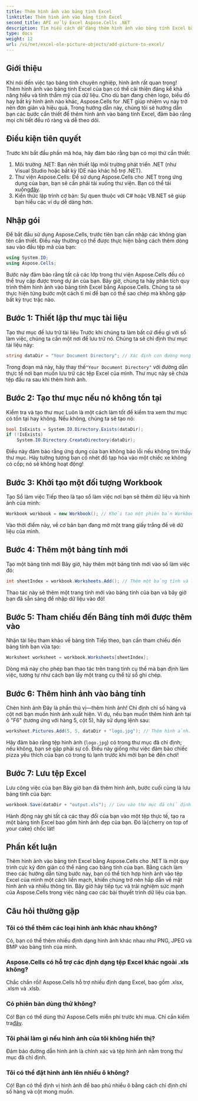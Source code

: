 ```yaml
---
title: Thêm hình ảnh vào bảng tính Excel
linktitle: Thêm hình ảnh vào bảng tính Excel
second_title: API xử lý Excel Aspose.Cells .NET
description: Tìm hiểu cách dễ dàng thêm hình ảnh vào bảng tính Excel bằng Aspose.Cells cho .NET trong hướng dẫn từng bước toàn diện này. Cải thiện bảng tính của bạn.
type: docs
weight: 12
url: /vi/net/excel-ole-picture-objects/add-picture-to-excel/
---
```

## Giới thiệu
Khi nói đến việc tạo bảng tính chuyên nghiệp, hình ảnh rất quan trọng! Thêm hình ảnh vào bảng tính Excel của bạn có thể cải thiện đáng kể khả năng hiểu và tính thẩm mỹ của dữ liệu. Cho dù bạn đang chèn logo, biểu đồ hay bất kỳ hình ảnh nào khác, Aspose.Cells for .NET giúp nhiệm vụ này trở nên đơn giản và hiệu quả. Trong hướng dẫn này, chúng tôi sẽ hướng dẫn bạn các bước cần thiết để thêm hình ảnh vào bảng tính Excel, đảm bảo rằng mọi chi tiết đều rõ ràng và dễ theo dõi.
## Điều kiện tiên quyết
Trước khi bắt đầu phần mã hóa, hãy đảm bảo rằng bạn có mọi thứ cần thiết:
1. Môi trường .NET: Bạn nên thiết lập môi trường phát triển .NET (như Visual Studio hoặc bất kỳ IDE nào khác hỗ trợ .NET).
2.  Thư viện Aspose.Cells: Để sử dụng Aspose.Cells cho .NET trong ứng dụng của bạn, bạn sẽ cần phải tải xuống thư viện. Bạn có thể tải xuống[đây](https://releases.aspose.com/cells/net/).
3. Kiến thức lập trình cơ bản: Sự quen thuộc với C# hoặc VB.NET sẽ giúp bạn hiểu các ví dụ dễ dàng hơn.
## Nhập gói
Để bắt đầu sử dụng Aspose.Cells, trước tiên bạn cần nhập các không gian tên cần thiết. Điều này thường có thể được thực hiện bằng cách thêm dòng sau vào đầu tệp mã của bạn:
```csharp
using System.IO;
using Aspose.Cells;
```
Bước này đảm bảo rằng tất cả các lớp trong thư viện Aspose.Cells đều có thể truy cập được trong dự án của bạn.
Bây giờ, chúng ta hãy phân tích quy trình thêm hình ảnh vào bảng tính Excel bằng Aspose.Cells. Chúng ta sẽ thực hiện từng bước một cách tỉ mỉ để bạn có thể sao chép mà không gặp bất kỳ trục trặc nào.
## Bước 1: Thiết lập thư mục tài liệu
Tạo thư mục để lưu trữ tài liệu
Trước khi chúng ta làm bất cứ điều gì với sổ làm việc, chúng ta cần một nơi để lưu trữ nó. Chúng ta sẽ chỉ định thư mục tài liệu này:
```csharp
string dataDir = "Your Document Directory"; // Xác định con đường mong muốn của bạn.
```
 Trong đoạn mã này, hãy thay thế`"Your Document Directory"` với đường dẫn thực tế nơi bạn muốn lưu trữ các tệp Excel của mình. Thư mục này sẽ chứa tệp đầu ra sau khi thêm hình ảnh.
## Bước 2: Tạo thư mục nếu nó không tồn tại
Kiểm tra và tạo thư mục
Luôn là một cách làm tốt để kiểm tra xem thư mục có tồn tại hay không. Nếu không, chúng ta sẽ tạo nó:
```csharp
bool IsExists = System.IO.Directory.Exists(dataDir);
if (!IsExists)
    System.IO.Directory.CreateDirectory(dataDir);
```
Điều này đảm bảo rằng ứng dụng của bạn không báo lỗi nếu không tìm thấy thư mục. Hãy tưởng tượng bạn cố nhét đồ tạp hóa vào một chiếc xe không có cốp; nó sẽ không hoạt động!
## Bước 3: Khởi tạo một đối tượng Workbook
Tạo Sổ làm việc
Tiếp theo là tạo sổ làm việc nơi bạn sẽ thêm dữ liệu và hình ảnh của mình:
```csharp
Workbook workbook = new Workbook(); // Khởi tạo một phiên bản Workbook mới.
```
Vào thời điểm này, về cơ bản bạn đang mở một trang giấy trắng để vẽ dữ liệu của mình.
## Bước 4: Thêm một bảng tính mới
Tạo một bảng tính mới
Bây giờ, hãy thêm một bảng tính mới vào sổ làm việc đó:
```csharp
int sheetIndex = workbook.Worksheets.Add(); // Thêm một bảng tính và lấy chỉ mục của nó.
```
Thao tác này sẽ thêm một trang tính mới vào bảng tính của bạn và bây giờ bạn đã sẵn sàng để nhập dữ liệu vào đó!
## Bước 5: Tham chiếu đến Bảng tính mới được thêm vào
Nhận tài liệu tham khảo về bảng tính
Tiếp theo, bạn cần tham chiếu đến bảng tính bạn vừa tạo:
```csharp
Worksheet worksheet = workbook.Worksheets[sheetIndex];
```
Dòng mã này cho phép bạn thao tác trên trang tính cụ thể mà bạn định làm việc, tương tự như cách bạn lấy một trang cụ thể từ sổ ghi chép.
## Bước 6: Thêm hình ảnh vào bảng tính
Chèn hình ảnh
Đây là phần thú vị—thêm hình ảnh! Chỉ định chỉ số hàng và cột nơi bạn muốn hình ảnh xuất hiện. Ví dụ, nếu bạn muốn thêm hình ảnh tại ô "F6" (tương ứng với hàng 5, cột 5), hãy sử dụng lệnh sau:
```csharp
worksheet.Pictures.Add(5, 5, dataDir + "logo.jpg"); // Thêm hình ảnh.
```
Hãy đảm bảo rằng tệp hình ảnh (`logo.jpg`) có trong thư mục đã chỉ định; nếu không, bạn sẽ gặp phải sự cố. Điều này giống như việc đảm bảo chiếc pizza yêu thích của bạn có trong tủ lạnh trước khi mời bạn bè đến chơi!
## Bước 7: Lưu tệp Excel
Lưu công việc của bạn
Bây giờ bạn đã thêm hình ảnh, bước cuối cùng là lưu bảng tính của bạn:
```csharp
workbook.Save(dataDir + "output.xls"); // Lưu vào thư mục đã chỉ định.
```
 Hành động này ghi tất cả các thay đổi của bạn vào một tệp thực tế, tạo ra một bảng tính Excel bao gồm hình ảnh đẹp của bạn. Đó là{cherry on top of your cake} chốc lát!
## Phần kết luận
Thêm hình ảnh vào bảng tính Excel bằng Aspose.Cells cho .NET là một quy trình cực kỳ đơn giản có thể nâng cao bảng tính của bạn. Bằng cách làm theo các hướng dẫn từng bước này, bạn có thể tích hợp hình ảnh vào tệp Excel của mình một cách liền mạch, khiến chúng trở nên hấp dẫn về mặt hình ảnh và nhiều thông tin. Bây giờ hãy tiếp tục và trải nghiệm sức mạnh của Aspose.Cells trong việc nâng cao các bài thuyết trình dữ liệu của bạn.
## Câu hỏi thường gặp
### Tôi có thể thêm các loại hình ảnh khác nhau không?
Có, bạn có thể thêm nhiều định dạng hình ảnh khác nhau như PNG, JPEG và BMP vào bảng tính của mình.
### Aspose.Cells có hỗ trợ các định dạng tệp Excel khác ngoài .xls không?
Chắc chắn rồi! Aspose.Cells hỗ trợ nhiều định dạng Excel, bao gồm .xlsx, .xlsm và .xlsb.
### Có phiên bản dùng thử không?
 Có! Bạn có thể dùng thử Aspose.Cells miễn phí trước khi mua. Chỉ cần kiểm tra[đây](https://releases.aspose.com/).
### Tôi phải làm gì nếu hình ảnh của tôi không hiển thị?
Đảm bảo đường dẫn hình ảnh là chính xác và tệp hình ảnh nằm trong thư mục đã chỉ định.
### Tôi có thể đặt hình ảnh lên nhiều ô không?
Có! Bạn có thể định vị hình ảnh để bao phủ nhiều ô bằng cách chỉ định chỉ số hàng và cột mong muốn.